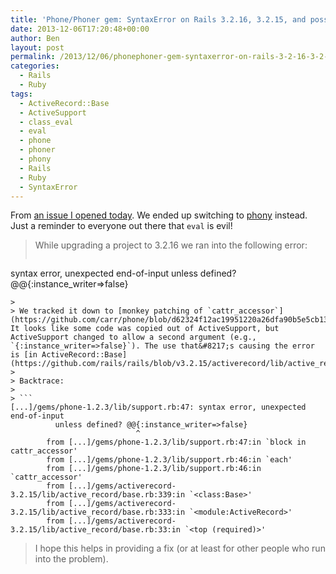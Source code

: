 ```yaml
---
title: 'Phone/Phoner gem: SyntaxError on Rails 3.2.16, 3.2.15, and possibly before'
date: 2013-12-06T17:20:48+00:00
author: Ben
layout: post
permalink: /2013/12/06/phonephoner-gem-syntaxerror-on-rails-3-2-16-3-2-15-and-possibly-before/
categories:
  - Rails
  - Ruby
tags:
  - ActiveRecord::Base
  - ActiveSupport
  - class_eval
  - eval
  - phone
  - phoner
  - phony
  - Rails
  - Ruby
  - SyntaxError
---
```

From [an issue I opened today](https://github.com/carr/phone/issues/50). We ended up switching to [phony](https://github.com/floere/phony) instead. Just a reminder to everyone out there that `eval` is evil!

> While upgrading a project to 3.2.16 we ran into the following error:
>
> ```
syntax error, unexpected end-of-input
          unless defined? @@{:instance_writer=>false}
```
>
> We tracked it down to [monkey patching of `cattr_accessor`](https://github.com/carr/phone/blob/d62324f12ac19951220a26dfa90b5e5cb1369477/lib/phone/support.rb#L48). It looks like some code was copied out of ActiveSupport, but ActiveSupport changed to allow a second argument (e.g., `{:instance_writer=>false}`). The use that&#8217;s causing the error is [in ActiveRecord::Base](https://github.com/rails/rails/blob/v3.2.15/activerecord/lib/active_record/base.rb#L339).
>
> Backtrace:
>
> ```
[...]/gems/phone-1.2.3/lib/support.rb:47: syntax error, unexpected end-of-input
          unless defined? @@{:instance_writer=>false}
                            ^
        from [...]/gems/phone-1.2.3/lib/support.rb:47:in `block in cattr_accessor'
        from [...]/gems/phone-1.2.3/lib/support.rb:46:in `each'
        from [...]/gems/phone-1.2.3/lib/support.rb:46:in `cattr_accessor'
        from [...]/gems/activerecord-3.2.15/lib/active_record/base.rb:339:in `<class:Base>'
        from [...]/gems/activerecord-3.2.15/lib/active_record/base.rb:333:in `<module:ActiveRecord>'
        from [...]/gems/activerecord-3.2.15/lib/active_record/base.rb:33:in `<top (required)>'
```
>
> I hope this helps in providing a fix (or at least for other people who run into the problem).
